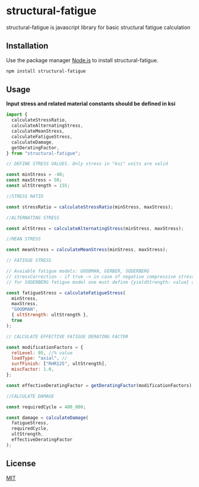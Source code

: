 # structural-fatigue

structural-fatigue is javascript library for basic structural fatigue calculation

## Installation

Use the package manager [Node.js](http://nodejs.org/) to install structural-fatigue.

```bash
npm install structural-fatigue
```

## Usage

**Input stress and related material constants should be defined in ksi**

```javascript
import {
  calculateStressRatio,
  calculateAlternatingStress,
  calculateMeanStress,
  calculateFatigueStress,
  calculateDamage,
  getDeratingFactor,
} from "structural-fatigue";

// DEFINE STRESS VALUES. Only stress in "ksi" units are valid

const minStress = -40;
const maxStress = 50;
const ultStrength = 155;

//STRESS RATIO

const stressRatio = calculateStressRatio(minStress, maxStress);

//ALTERNATING STRESS

const altStress = calculateAlternatingStress(minStress, maxStress);

//MEAN STRESS

const meanStress = calculateMeanStress(minStress, maxStress);

// FATIGUE STRESS

// Avaiable fatigue models: GOODMAN, GERBER, SODERBERG
// stressCorrection - if true -> in case of negative compressive stress, zero value is applied
// for SODERBERG fatigue model one must define {yieldStrength: value} as matConstant

const fatigueStress = calculateFatigueStress(
  minStress,
  maxStress,
  "GOODMAN",
  { ultStrength: ultStrength },
  true
);

// CALCULATE EFFECTIVE FATIGUE DERATING FACTOR

const modificationFactors = {
  relLevel: 95, //% value
  loadType: "axial", //
  surfFinish: ["RHR125", ultStrength],
  miscFactor: 1.0,
};

const effectiveDeratingFactor = getDeratingFactor(modificationFactors);

//CALCULATE DAMAGE

const requiredCycle = 400_000;

const damage = calculateDamage(
  fatigueStress,
  requiredCycle,
  ultStrength,
  effectiveDeratingFactor
);
```

## License

[MIT](https://choosealicense.com/licenses/mit/)
